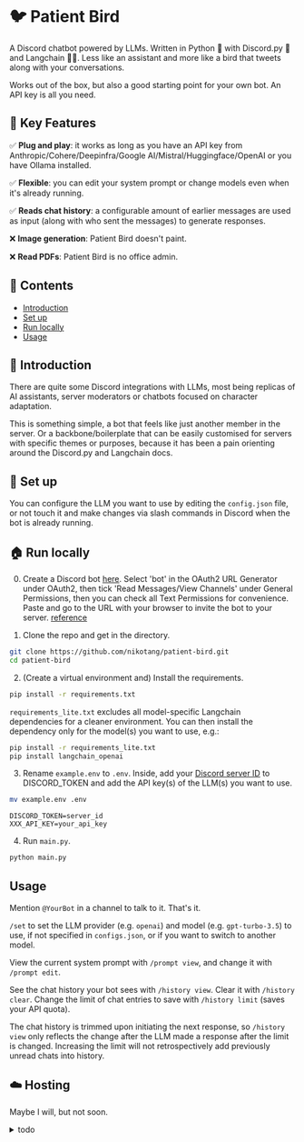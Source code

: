 # 🐦 Patient Bird

A Discord chatbot powered by LLMs. Written in Python 🐍 with Discord.py 🤖 and Langchain 🦜🔗. Less like an assistant and more like a bird that tweets along with your conversations.

Works out of the box, but also a good starting point for your own bot. An API key is all you need.

## 🔑 Key Features

✅ __Plug and play__: it works as long as you have an API key from Anthropic/Cohere/Deepinfra/Google AI/Mistral/Huggingface/OpenAI or you have Ollama installed.

✅ __Flexible__: you can edit your system prompt or change models even when it's already running.

✅ __Reads chat history__: a configurable amount of earlier messages are used as input (along with who sent the messages) to generate responses. 

❌ __Image generation__: Patient Bird doesn't paint. 

❌ __Read PDFs__: Patient Bird is no office admin.

## 📖 Contents

 - [Introduction](#Introduction)
 - [Set up](#Set-up)
 - [Run locally](#Run-locally)
 - [Usage](#Usage)

## 🤔 Introduction

There are quite some Discord integrations with LLMs, most being replicas of AI assistants, server moderators or chatbots focused on character adaptation.

This is something simple, a bot that feels like just another member in the server. Or a backbone/boilerplate that can be easily customised for servers with specific themes or purposes, because it has been a pain orienting around the Discord.py and Langchain docs.

## 🔧 Set up

You can configure the LLM you want to use by editing the `config.json` file, or not touch it and make changes via slash commands in Discord when the bot is already running.

## 🏠 Run locally

0. Create a Discord bot [here](https://discord.com/developers/applications). Select 'bot' in the OAuth2 URL Generator under OAuth2, then tick 'Read Messages/View Channels' under General Permissions, then you can check all Text Permissions for convenience. Paste and go to the URL with your browser to invite the bot to your server. [reference](https://www.freecodecamp.org/news/create-a-discord-bot-with-python/)

1. Clone the repo and get in the directory.

```bash
git clone https://github.com/nikotang/patient-bird.git
cd patient-bird
```

2. (Create a virtual environment and) Install the requirements. 

```bash
pip install -r requirements.txt
```

`requirements_lite.txt` excludes all model-specific Langchain dependencies for a cleaner environment. You can then install the dependency only for the model(s) you want to use, e.g.:

```bash
pip install -r requirements_lite.txt
pip install langchain_openai
```

3. Rename `example.env` to `.env`. Inside, add your [Discord server ID](https://www.businessinsider.com/guides/tech/discord-id) to DISCORD_TOKEN and add the API key(s) of the LLM(s) you want to use.

```bash
mv example.env .env
```
```
DISCORD_TOKEN=server_id
XXX_API_KEY=your_api_key
```

4. Run `main.py`.

```bash
python main.py
```

## Usage

Mention `@YourBot` in a channel to talk to it. That's it.

`/set` to set the LLM provider (e.g. `openai`) and model (e.g. `gpt-turbo-3.5`) to use, if not specified in `configs.json`, or if you want to switch to another model.

View the current system prompt with `/prompt view`, and change it with `/prompt edit`.

See the chat history your bot sees with `/history view`.
Clear it with `/history clear`. Change the limit of chat entries to save with `/history limit` (saves your API quota). 

The chat history is trimmed upon initiating the next response, so `/history view` only reflects the change after the LLM made a response after the limit is changed. Increasing the limit will not retrospectively add previously unread chats into history.

## ☁️ Hosting

Maybe I will, but not soon.

<details>
<summary>todo</summary>

## 🎡 Trivia

There are some trivia functions/responses right now. Will add toggle for this.

### 📋 Todo List

- [x] Format chat to be stored in Chatbot.store_message()
- [x] Edit system message
- [x] Add other models
- [x] document the code...
- [x] match key features and edit config.json params on Discord
- [ ] Make it work in DMs
- [ ] allow making global changes
- [ ] Enable/disable trivia, add/drop misc APIs?
- [x] use cogs
- [ ] edit model for specific channel
- [ ] reply to replies
- [ ] warn for wrong model or api key
- [ ] threads - add parent to session name?
- [ ] toggle
- [ ] restrict edit power to admin
- [ ] free flow mode (multi agent?)
- [ ] use your own key
- [ ] test ollama (local models)
- [ ] docker

- [ ] Incorporate server/channel/member info?
- [ ] multimedia understanding


</details>